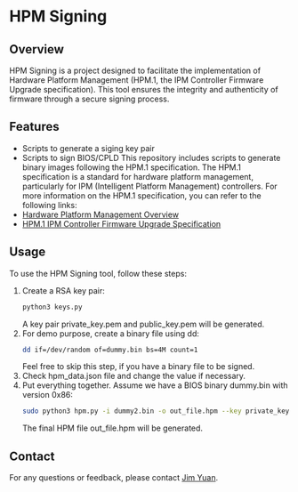 # HPM Signing

## Overview
HPM Signing is a project designed to facilitate the implementation of Hardware Platform Management (HPM.1, the IPM Controller Firmware Upgrade specification). This tool ensures the integrity and authenticity of firmware through a secure signing process.

## Features
- Scripts to generate a siging key pair
- Scripts to sign BIOS/CPLD
This repository includes scripts to generate binary images following the HPM.1 specification. The HPM.1 specification is a standard for hardware platform management, particularly for IPM (Intelligent Platform Management) controllers.
For more information on the HPM.1 specification, you can refer to the following links:
- [Hardware Platform Management Overview](https://www.picmg.org/openstandards/hardware-platform-management/)
- [HPM.1 IPM Controller Firmware Upgrade Specification](https://www.picmg.org/product/hardware-platform-management-ipm-controller-firmware-upgrade-specification/)

## Usage
To use the HPM Signing tool, follow these steps:

1. Create a RSA key pair:
    ```sh
    python3 keys.py
    ```
    A key pair private_key.pem and public_key.pem will be generated.
2. For demo purpose, create a binary file using dd:
    ```sh
    dd if=/dev/random of=dummy.bin bs=4M count=1
    ```
    Feel free to skip this step, if you have a binary file to be signed.
3. Check hpm_data.json file and change the value if necessary.
4. Put everything together. Assume we have a BIOS binary dummy.bin with version 0x86:
    ```sh
    sudo python3 hpm.py -i dummy2.bin -o out_file.hpm --key private_key.pem -t BIOS -v 86 -f hpm_data.json
    ```
    The final HPM file out_file.hpm will be generated.

## Contact
For any questions or feedback, please contact [Jim Yuan](mailto:zheng3@msn.com).
